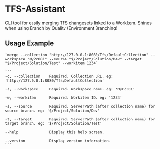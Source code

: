 # TFS-Assistant
CLI tool for easily merging TFS changesets linked to a WorkItem. Shines when using Branch by Quality (Environment Branching)

## Usage Example

	`merge --collection "http://127.0.0.1:8080/Tfs/DefaultCollection" --workspace "MyPc001" --source "$/Project/Solution/Dev" --target "$/Project/Solution/Test" --workitem 1234`

	```
	-c, --collection    Required. Collection URL. eg: 'http://127.0.0.1:8080/Tfs/DefaultCollection'

	-s, --workspace     Required. Workspace name. eg: 'MyPc001'

	-w, --workitem      Required. Workitem ID. eg: '1234'

	-s, --source        Required. ServerPath (after collection name) for source branch. eg: '$/Project/Solution/Dev'

	-t, --target        Required. ServerPath (after collection name) for target branch. eg: '$/Project/Solution/Test'

	--help              Display this help screen.

	--version           Display version information.
	```
